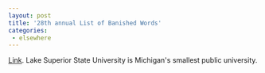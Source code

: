 ```yaml
---
layout: post
title: '28th annual List of Banished Words'
categories:
 - elsewhere
---
```


<a href="http://www.lssu.edu/banished/current/default.html">Link</a>. Lake Superior State University is Michigan's smallest public university.

